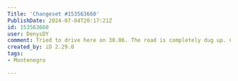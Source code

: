```yaml
---
Title: 'Changeset #153563660'
PublishDate: 2024-07-04T20:17:21Z
id: 153563660
user: DenysDY
comment: Tried to drive here on 30.06. The road is completely dug up. Construction is underway. Driving is impossible.
created_by: iD 2.29.0
tags:
- Montenegro

---
```

